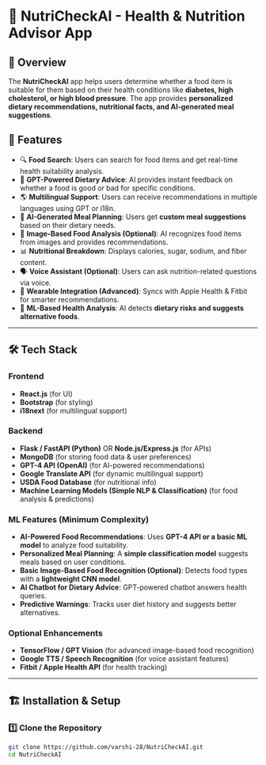 # 🍏 NutriCheckAI - Health & Nutrition Advisor App

## 📌 Overview
The **NutriCheckAI** app helps users determine whether a food item is suitable for them based on their health conditions like **diabetes, high cholesterol, or high blood pressure**. The app provides **personalized dietary recommendations, nutritional facts, and AI-generated meal suggestions**.

## 🚀 Features
- 🔍 **Food Search**: Users can search for food items and get real-time health suitability analysis.
- 🤖 **GPT-Powered Dietary Advice**: AI provides instant feedback on whether a food is good or bad for specific conditions.
- 🌎 **Multilingual Support**: Users can receive recommendations in multiple languages using GPT or i18n.
- 🥗 **AI-Generated Meal Planning**: Users get **custom meal suggestions** based on their dietary needs.
- 📸 **Image-Based Food Analysis (Optional)**: AI recognizes food items from images and provides recommendations.
- 📊 **Nutritional Breakdown**: Displays calories, sugar, sodium, and fiber content.
- 🗣️ **Voice Assistant (Optional)**: Users can ask nutrition-related questions via voice.
- 📱 **Wearable Integration (Advanced)**: Syncs with Apple Health & Fitbit for smarter recommendations.
- 🔬 **ML-Based Health Analysis**: AI detects **dietary risks and suggests alternative foods**.

---

## 🛠️ Tech Stack
### **Frontend**
- **React.js** (for UI)
- **Bootstrap** (for styling)
- **i18next** (for multilingual support)

### **Backend**
- **Flask / FastAPI (Python)** OR **Node.js/Express.js** (for APIs)
- **MongoDB** (for storing food data & user preferences)
- **GPT-4 API (OpenAI)** (for AI-powered recommendations)
- **Google Translate API** (for dynamic multilingual support)
- **USDA Food Database** (for nutritional info)
- **Machine Learning Models (Simple NLP & Classification)** (for food analysis & predictions)

### **ML Features (Minimum Complexity)**
- **AI-Powered Food Recommendations**: Uses **GPT-4 API or a basic ML model** to analyze food suitability.
- **Personalized Meal Planning**: A **simple classification model** suggests meals based on user conditions.
- **Basic Image-Based Food Recognition (Optional)**: Detects food types with a **lightweight CNN model**.
- **AI Chatbot for Dietary Advice**: GPT-powered chatbot answers health queries.
- **Predictive Warnings**: Tracks user diet history and suggests better alternatives.

### **Optional Enhancements**
- **TensorFlow / GPT Vision** (for advanced image-based food recognition)
- **Google TTS / Speech Recognition** (for voice assistant features)
- **Fitbit / Apple Health API** (for health tracking)

---

## 🏗️ Installation & Setup
### **1️⃣ Clone the Repository**
```bash
git clone https://github.com/varshi-28/NutriCheckAI.git
cd NutriCheckAI
